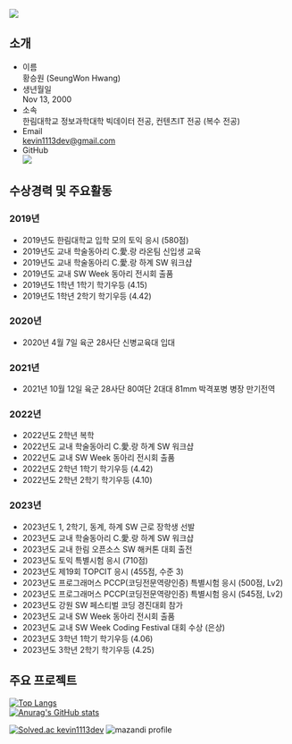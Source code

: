 
<a href="https://hits.seeyoufarm.com"><img src="https://hits.seeyoufarm.com/api/count/incr/badge.svg?url=https%3A%2F%2Fgithub.com%2Fkevin1113-github&count_bg=%2379C83D&title_bg=%23555555&icon=&icon_color=%23E7E7E7&title=View&edge_flat=false"/></a>

## 소개
- 이름</br>
황승원 (SeungWon Hwang)
- 생년월일</br>
Nov 13, 2000
- 소속</br>
한림대학교 정보과학대학 빅데이터 전공, 컨텐츠IT 전공 (복수 전공)
- Email</br>
kevin1113dev@gmail.com
- GitHub</br>
<a href="https://github.com/kevin1113-github"><img src="https://img.shields.io/badge/GitHub-kevin1113--github-181717?logo=github&logoColor=white"/></a>
<!-- 
- 사용해 본 기술 스택 및 소프트웨어</br>
<div style="margin-left:">
  <img src="https://img.shields.io/badge/C-A8B9CC?logo=C&logoColor=white"/>
  <img src="https://img.shields.io/badge/C++-00599C?logo=cplusplus&logoColor=white"/>
  <img src="https://img.shields.io/badge/Csharp-512BD4?logo=csharp&logoColor=white"/>
  <img src="https://img.shields.io/badge/JAVA-007396?logo=java&logoColor=white"/>
  <img src="https://img.shields.io/badge/Python-3776AB?logo=python&logoColor=white"/>
  <img src="https://img.shields.io/badge/JavaScript-F7DF1E?logo=javascript&logoColor=white"/>
  <img src="https://img.shields.io/badge/PHP-777BB4?logo=php&logoColor=white"/>
  <img src="https://img.shields.io/badge/HTML5-E34F26?logo=html5&logoColor=white"/>
  <img src="https://img.shields.io/badge/CSS3-1572B6?logo=css3&logoColor=white"/>
  <img src="https://img.shields.io/badge/MySQL-4479A1?logo=mysql&logoColor=white"/>
  <img src="https://img.shields.io/badge/SQLite-003B57?logo=sqlite&logoColor=white"/>
  <img src="https://img.shields.io/badge/Unity-000000?logo=unity&logoColor=white"/>
  <img src="https://img.shields.io/badge/Git-F05032?logo=git&logoColor=white"/>
  <img src="https://img.shields.io/badge/GitHub-181717?logo=github&logoColor=white"/>
  <img src="https://img.shields.io/badge/Visual_Studio-5C2D91?logo=visualstudio&logoColor=white"/>
  <img src="https://img.shields.io/badge/Visual_Studio_Code-007ACC?logo=visualstudiocode&logoColor=white"/>
  <img src="https://img.shields.io/badge/Anaconda-44A833?logo=anaconda&logoColor=white"/>
  <img src="https://img.shields.io/badge/Jupyter-F37626?logo=jupyter&logoColor=white"/>
  <img src="https://img.shields.io/badge/Eclipse-2C2255?logo=eclipseide&logoColor=white"/>
  <img src="https://img.shields.io/badge/PyCharm-000000?logo=pycharm&logoColor=white"/>
  <img src="https://img.shields.io/badge/Amazon_AWS-232F3E?logo=amazonaws&logoColor=white"/>
  <img src="https://img.shields.io/badge/Amazon_EC2-FF9900?logo=amazonec2&logoColor=white"/>
  <img src="https://img.shields.io/badge/npm-CB3837?logo=npm&logoColor=white"/>
  <img src="https://img.shields.io/badge/NumPy-013243?logo=numpy&logoColor=white"/>
  <img src="https://img.shields.io/badge/PyTorch-EE4C2C?logo=pytorch&logoColor=white"/>
  <img src="https://img.shields.io/badge/TensorFlow-FF6F00?logo=tensorflow&logoColor=white"/>
  <img src="https://img.shields.io/badge/Keras-D00000?logo=keras&logoColor=white"/>
  <img src="https://img.shields.io/badge/.NET-512BD4?logo=dotnet&logoColor=white"/>
  <img src="https://img.shields.io/badge/Gradle-02303A?logo=gradle&logoColor=white"/>
  <img src="https://img.shields.io/badge/Adobe_Premiere_Pro-31A8FF?logo=adobephotoshop&logoColor=white"/>
  <img src="https://img.shields.io/badge/Adobe_Photoshop-9999FF?logo=adobepremierepro&logoColor=white"/>
  <img src="https://img.shields.io/badge/macOS-000000?logo=macos&logoColor=white"/>
  <img src="https://img.shields.io/badge/Windows-0078D4?logo=windows&logoColor=white"/>
  <img src="https://img.shields.io/badge/Linux-FCC624?logo=linux&logoColor=white"/>
  <img src="https://img.shields.io/badge/Ubuntu-E95420?logo=ubuntu&logoColor=white"/>
  <img src="https://img.shields.io/badge/Docker-2496ED?logo=docker&logoColor=white"/>
  <img src="https://img.shields.io/badge/Discord-5865F2?logo=discord&logoColor=white"/>
  <img src="https://img.shields.io/badge/React-61DAFB?logo=react&logoColor=white"/>
  <img src="https://img.shields.io/badge/Node.js-339933?logo=nodedotjs&logoColor=white"/>
  <img src="https://img.shields.io/badge/Nodemon-76D04B?logo=nodemon&logoColor=white"/>
  <img src="https://img.shields.io/badge/Google_Cardboard-FF7143?logo=googlecardboard&logoColor=white"/>
  <img src="https://img.shields.io/badge/Raspberry_Pi-A22846?logo=raspberrypi&logoColor=white"/>
  <img src="https://img.shields.io/badge/Arduino-00878F?logo=arduino&logoColor=white"/>
  <img src="https://img.shields.io/badge/Apache-D22128?logo=apache&logoColor=white"/>
  <img src="https://img.shields.io/badge/Blender-E87D0D?logo=blender&logoColor=white"/>
  <img src="https://img.shields.io/badge/YouTube-FF0000?logo=youtube&logoColor=white"/>
  <img src="https://img.shields.io/badge/Android-3DDC84?logo=android&logoColor=white"/>
  <img src="https://img.shields.io/badge/Android_Studio-3DDC84?logo=androidstudio&logoColor=white"/>
  <img src="https://img.shields.io/badge/Google_Play-414141?logo=googleplay&logoColor=white"/>
  <img src="https://img.shields.io/badge/Mips_Assembly-000000?logo=mipsassembly&logoColor=white"/>
  <img src="https://img.shields.io/badge/Termius-000000?logo=termius&logoColor=white"/>
  <img src="https://img.shields.io/badge/iTerm2-000000?logo=iterm2&logoColor=white"/>
  <img src="https://img.shields.io/badge/FileZilla-BF0000?logo=filezilla&logoColor=white"/>
  <img src="https://img.shields.io/badge/iCloud-3693F3?logo=icloud&logoColor=white"/>
  <img src="https://img.shields.io/badge/Microsoft_Azure-0078D4?logo=microsoftazure&logoColor=white"/>
  <img src="https://img.shields.io/badge/Microsoft_Office-D83B01?logo=microsoftoffice&logoColor=white"/>
</div>
-->

<!--
  뱃지 사용법, https://simpleicons.org/
  <img src="https://img.shields.io/badge/[표시_할_이름]-[블록_색]?logo=[아이콘]&logoColor=white"/>
-->

## 수상경력 및 주요활동
### 2019년
- 2019년도 한림대학교 입학 모의 토익 응시 (580점)
- 2019년도 교내 학술동아리 C.愛.랑 라온팀 신입생 교육
- 2019년도 교내 학술동아리 C.愛.랑 하계 SW 워크샵
- 2019년도 교내 SW Week 동아리 전시회 출품
- 2019년도 1학년 1학기 학기우등 (4.15)
- 2019년도 1학년 2학기 학기우등 (4.42)

### 2020년
- 2020년 4월 7일 육군 28사단 신병교육대 입대

### 2021년
- 2021년 10월 12일 육군 28사단 80여단 2대대 81mm 박격포병 병장 만기전역

### 2022년
- 2022년도 2학년 복학
- 2022년도 교내 학술동아리 C.愛.랑 하계 SW 워크샵
- 2022년도 교내 SW Week 동아리 전시회 출품
- 2022년도 2학년 1학기 학기우등 (4.42)
- 2022년도 2학년 2학기 학기우등 (4.10)

### 2023년
- 2023년도 1, 2학기, 동계, 하계 SW 근로 장학생 선발
- 2023년도 교내 학술동아리 C.愛.랑 하계 SW 워크샵
- 2023년도 교내 한림 오픈소스 SW 해커톤 대회 출전
- 2023년도 토익 특별시험 응시 (710점)
- 2023년도 제19회 TOPCIT 응시 (455점, 수준 3)
- 2023년도 프로그래머스 PCCP(코딩전문역량인증) 특별시험 응시 (500점, Lv2)
- 2023년도 프로그래머스 PCCP(코딩전문역량인증) 특별시험 응시 (545점, Lv2)
- 2023년도 강원 SW 페스티벌 코딩 경진대회 참가
- 2023년도 교내 SW Week 동아리 전시회 출품
- 2023년도 교내 SW Week Coding Festival 대회 수상 (은상)
- 2023년도 3학년 1학기 학기우등 (4.06)
- 2023년도 3학년 2학기 학기우등 (4.25)

## 주요 프로젝트

<!-- https://github.com/anuraghazra/github-readme-stats -->
[![Top Langs](https://github-readme-stats.vercel.app/api/top-langs/?username=kevin1113-github&theme=dark&locale=kr)](https://github.com/anuraghazra/github-readme-stats)
</br>
[![Anurag's GitHub stats](https://github-readme-stats.vercel.app/api?username=kevin1113-github&theme=dark&locale=kr)](https://github.com/anuraghazra/github-readme-stats)

<!-- https://github.com/mazassumnida/mazassumnida -->
<!-- https://github.com/mazassumnida/mazandi -->
[![Solved.ac
kevin1113dev](http://mazassumnida.wtf/api/v2/generate_badge?boj=kevin1113dev)](https://solved.ac/kevin1113dev)
![mazandi profile](http://mazandi.herokuapp.com/api?handle=kevin1113dev&theme=warm)

